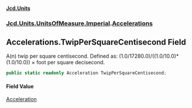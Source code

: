 #### [Jcd.Units](index.md 'index')
### [Jcd.Units.UnitsOfMeasure.Imperial](Jcd.Units.UnitsOfMeasure.Imperial.md 'Jcd.Units.UnitsOfMeasure.Imperial').[Accelerations](Accelerations.md 'Jcd.Units.UnitsOfMeasure.Imperial.Accelerations')

## Accelerations.TwipPerSquareCentisecond Field

A(n) twip per square centisecond. Defined as: (1.0/17280.0)/((1.0/10.0)*(1.0/10.0)) × foot per square decisecond.

```csharp
public static readonly Acceleration TwipPerSquareCentisecond;
```

#### Field Value
[Acceleration](Acceleration.md 'Jcd.Units.UnitTypes.Acceleration')